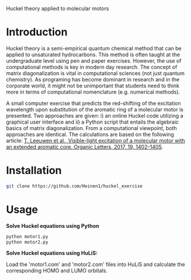 Huckel theory applied to molecular motors

Introduction
============
Huckel theory is a semi-empirical quantum chemical method that can be applied to unsaturated hydrocarbons. This method is often taught at the undergraduate level using pen and paper exercises. However, the use of computational methods is key in modern day research. The concept of matrix diagonalization is vital in computational sciences (not just quantum chemistry). As programing has become dominant in research and in the corporate world, it might not be unimportant that students need to think more in terms of computational nomenclature (e.g. numerical methods).  

A small computer exercise that predicts the red-shifting of the excitation wavelength upon substitution of the aromatic ring of a molecular motor is presented. Two approaches are given: i) an online Huckel code utilizing a graphical user interface and ii) a Python script that entails the algebraic basics of matrix diagonalization. From a computational viewpoint, both approaches are identical. The calculations are based on the following article: [T. Leeuwen et al., Visible-light excitation of a molecular motor with an extended aromatic core. Organic Letters, 2017, 19, 1402–1405](https://pubs.acs.org/doi/abs/10.1021/acs.orglett.7b00317). 

Installation
============
```bash
git clone https://github.com/Heinen1/huckel_exercise
```

Usage
=====
**Solve Huckel equations using Python**
```bash
python motor1.py
python motor2.py
```

**Solve Huckel equations using HuLiS:**

Load the 'motor1.com' and 'motor2.com' files into HuLiS and calculate the corresponding HOMO and LUMO orbitals.


